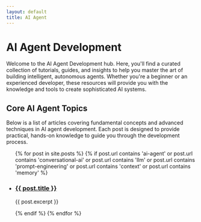 ```yaml
---
layout: default
title: AI Agent
---
```


# AI Agent Development

Welcome to the AI Agent Development hub. Here, you'll find a curated collection of tutorials, guides, and insights to help you master the art of building intelligent, autonomous agents. Whether you're a beginner or an experienced developer, these resources will provide you with the knowledge and tools to create sophisticated AI systems.

## Core AI Agent Topics

Below is a list of articles covering fundamental concepts and advanced techniques in AI agent development. Each post is designed to provide practical, hands-on knowledge to guide you through the development process.

<ul>
  {% for post in site.posts %}
    {% if post.url contains 'ai-agent' or post.url contains 'conversational-ai' or post.url contains 'llm' or post.url contains 'prompt-engineering' or post.url contains 'context' or post.url contains 'memory' %}
      <li>
        <h3><a href="{{ site.baseurl }}{{ post.url }}">{{ post.title }}</a></h3>
        <p>{{ post.excerpt }}</p>
      </li>
    {% endif %}
  {% endfor %}
</ul>